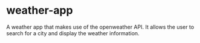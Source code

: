 # weather-app
A weather app that makes use of the openweather API. It allows the user to search for a city and display the weather information.
